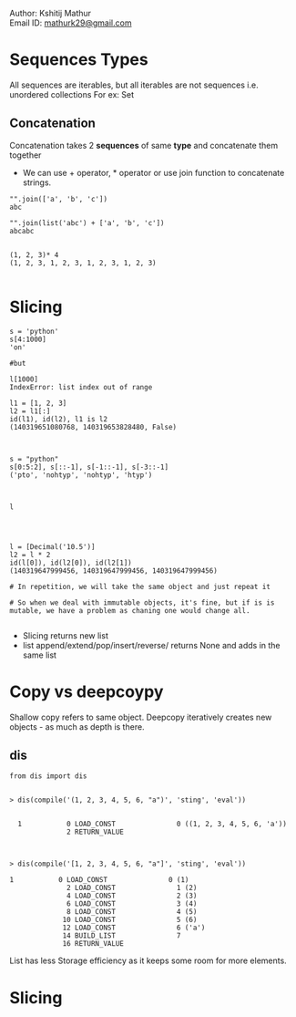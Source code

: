 Author: Kshitij Mathur <br>
Email ID: mathurk29@gmail.com

# Sequences Types



All sequences are iterables, but all iterables are not sequences i.e. unordered collections For ex: Set



## Concatenation
Concatenation takes 2 **sequences** of same **type** and concatenate them together

- We can use + operator, * operator or use join function to concatenate strings.

```
"".join(['a', 'b', 'c'])
abc

"".join(list('abc') + ['a', 'b', 'c'])
abcabc


(1, 2, 3)* 4
(1, 2, 3, 1, 2, 3, 1, 2, 3, 1, 2, 3)


```


# Slicing

```
s = 'python'
s[4:1000]
'on'

#but 

l[1000]
IndexError: list index out of range

l1 = [1, 2, 3]
l2 = l1[:]
id(l1), id(l2), l1 is l2
(140319651080768, 140319653828480, False)



s = "python"
s[0:5:2], s[::-1], s[-1::-1], s[-3::-1]
('pto', 'nohtyp', 'nohtyp', 'htyp')



l




l = [Decimal('10.5')]
l2 = l * 2
id(l[0]), id(l2[0]), id(l2[1])
(140319647999456, 140319647999456, 140319647999456)

# In repetition, we will take the same object and just repeat it

# So when we deal with immutable objects, it's fine, but if is is mutable, we have a problem as chaning one would change all.


```

- Slicing returns new list
- list append/extend/pop/insert/reverse/ returns None and adds in the same list

# Copy vs deepcoypy

Shallow copy refers to same object. Deepcopy iteratively creates new objects - as much as depth is there.


## dis

```
from dis import dis


> dis(compile('(1, 2, 3, 4, 5, 6, "a")', 'sting', 'eval'))


  1           0 LOAD_CONST               0 ((1, 2, 3, 4, 5, 6, 'a'))
              2 RETURN_VALUE



> dis(compile('[1, 2, 3, 4, 5, 6, "a"]', 'sting', 'eval'))

1           0 LOAD_CONST               0 (1)
              2 LOAD_CONST               1 (2)
              4 LOAD_CONST               2 (3)
              6 LOAD_CONST               3 (4)
              8 LOAD_CONST               4 (5)
             10 LOAD_CONST               5 (6)
             12 LOAD_CONST               6 ('a')
             14 BUILD_LIST               7
             16 RETURN_VALUE

```


List has less Storage efficiency as it keeps some room for more elements.



# Slicing